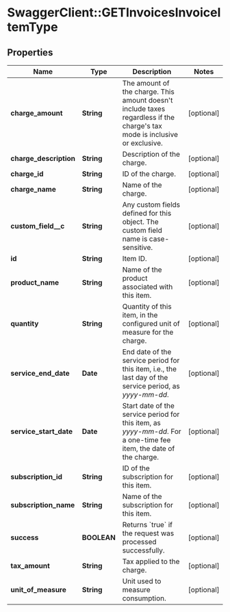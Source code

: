 # SwaggerClient::GETInvoicesInvoiceItemType

## Properties
Name | Type | Description | Notes
------------ | ------------- | ------------- | -------------
**charge_amount** | **String** | The amount of the charge. This amount doesn&#39;t include taxes regardless if the charge&#39;s tax mode is inclusive or exclusive.  | [optional] 
**charge_description** | **String** | Description of the charge.  | [optional] 
**charge_id** | **String** | ID of the charge.  | [optional] 
**charge_name** | **String** | Name of the charge.  | [optional] 
**custom_field__c** | **String** | Any custom fields defined for this object. The custom field name is case-sensitive.  | [optional] 
**id** | **String** | Item ID.  | [optional] 
**product_name** | **String** | Name of the product associated with this item.  | [optional] 
**quantity** | **String** | Quantity of this item, in the configured unit of measure for the charge.  | [optional] 
**service_end_date** | **Date** | End date of the service period for this item, i.e., the last day of the service period, as _yyyy-mm-dd_.  | [optional] 
**service_start_date** | **Date** | Start date of the service period for this item, as _yyyy-mm-dd_. For a one-time fee item, the date of the charge.  | [optional] 
**subscription_id** | **String** | ID of the subscription for this item.  | [optional] 
**subscription_name** | **String** | Name of the subscription for this item.  | [optional] 
**success** | **BOOLEAN** | Returns &#x60;true&#x60; if the request was processed successfully.  | [optional] 
**tax_amount** | **String** | Tax applied to the charge.  | [optional] 
**unit_of_measure** | **String** | Unit used to measure consumption.  | [optional] 


